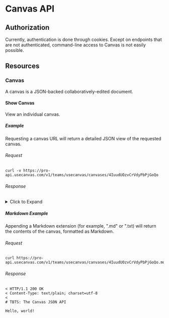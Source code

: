# Canvas API

## Authorization

Currently, authentication is done through cookies. Except on endpoints that are
not authenticated, command-line access to Canvas is not easily possible.

## Resources

### Canvas

A canvas is a JSON-backed collaboratively-edited document.

#### Show Canvas

View an individual canvas.

##### Example

Requesting a canvas URL will return a detailed JSON view of the requested
canvas.

###### Request

```curl
curl -v https://pro-api.usecanvas.com/v1/teams/usecanvas/canvases/4IuudUOzvCrVdyPbPjGoQo
```

###### Response

<details>
  <summary>Click to Expand</summary>
```curl
< HTTP/1.1 200 OK
< Content-Type: application/json; charset=utf-8
<
{
  "data": {
    "id": "4IuudUOzvCrVdyPbPjGoQo",
    "attributes": {
      "blocks": [{
        "id": "1qxEceffHwfM9VO0u7ASF5",
        "type": "title",
        "content": "TBTS: The Canvas JSON API",
        "blocks": [],
        "meta": {}
      }, {
        "id": "54X2gfbgZQYIVybOEWK0a9",
        "type": "paragraph",
        "content": "Hello, world!",
        "blocks": [],
        "meta": {}
      }],
      "edited_at": "2016-11-14T19:16:08.020000Z",
      "inserted_at": "2016-11-14T18:30:47.226471Z",
      "is_template": false,
      "link_access": "read",
      "native_version": "1.0.0",
      "slack_channel_ids": [],
      "type": "http://sharejs.org/types/JSONv0",
      "updated_at": "2016-11-15T16:21:04.309667Z",
      "version": 1019
    },
    "relationships": {
      "creator": {
        "data": {
          "id": "8efc6684-8742-431f-ac12-e7e5fb805640",
          "type": "user"
        }
      },
      "pulse_events": {
        "links": {
          "related": "/v1/teams/14c06b28-9e58-4597-bbef-c07170fc2e28/canvases/4IuudUOzvCrVdyPbPjGoQo/pulse-events"
        }
      },
      "team": {
        "data": {
          "id": "14c06b28-9e58-4597-bbef-c07170fc2e28",
          "type": "team"
        },
        "links": {
          "related": "/v1/teams/14c06b28-9e58-4597-bbef-c07170fc2e28"
        }
      }  
    },
    "included": [{
      "attributes": {
        "avatar_url": "https://www.gravatar.com/avatar/a9848171873fd66346195ee42df2c16a",
        "email": "max@usecanvas.com",
        "images": {
          "image_192": "https://avatars.slack-edge.com/2014-08-30/2601551525_192.jpg",
          "image_24": "https://avatars.slack-edge.com/2014-08-30/2601551525_24.jpg",
          "image_32": "https://avatars.slack-edge.com/2014-08-30/2601551525_32.jpg",
          "image_48": "https://avatars.slack-edge.com/2014-08-30/2601551525_48.jpg",
          "image_72": "https://avatars.slack-edge.com/2014-08-30/2601551525_72.jpg"
        },
        "inserted_at": "2016-09-19T18:02:59.064498Z",
        "name": "Max Schoening",
        "slack_id": "U02G9LRV3",
        "updated_at": "2016-09-19T18:02:59.064504Z"
      },
      "id": "8efc6684-8742-431f-ac12-e7e5fb805640",
      "relationships": {
        "canvases": {
          "links": {
            "related": "/v1/teams/14c06b28-9e58-4597-bbef-c07170fc2e28/canvases"
          }
        },
        "team": {
          "data": {
            "id": "14c06b28-9e58-4597-bbef-c07170fc2e28",
            "type": "team"
          },
          "links": {
            "related": "/v1/teams/14c06b28-9e58-4597-bbef-c07170fc2e28"
          }
        }
      },
      "type": "user"
    }]
  }
}
```
</details>

##### Markdown Example

Appending a Markdown extension (for example, ".md" or ".txt) will return the
contents of the canvas, formatted as Markdown.

###### Request

```curl
curl https://pro-api.usecanvas.com/v1/teams/usecanvas/canvases/4IuudUOzvCrVdyPbPjGoQo.md
```

###### Response

```curl
< HTTP/1.1 200 OK
< Content-Type: text/plain; charset=utf-8
<
# TBTS: The Canvas JSON API

Hello, world!
```
